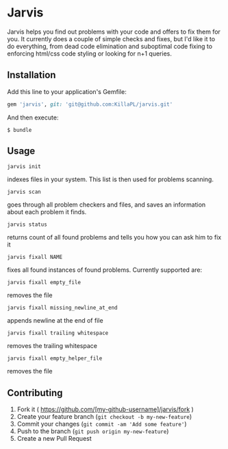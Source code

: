 # Jarvis

Jarvis helps you find out problems with your code and offers to fix them for you.
It currently does a couple of simple checks and fixes, but I'd like it to do everything, from dead code elimination and suboptimal code fixing to enforcing html/css code styling or looking for n+1 queries.

## Installation

Add this line to your application's Gemfile:

```ruby
gem 'jarvis', git: 'git@github.com:KillaPL/jarvis.git'
```

And then execute:

    $ bundle

## Usage

    jarvis init

indexes files in your system. This list is then used for problems scanning.

    jarvis scan

goes through all problem checkers and files, and saves an information about each problem it finds.

    jarvis status

returns count of all found problems and tells you how you can ask him to fix it

    jarvis fixall NAME

fixes all found instances of found problems. Currently supported are:

    jarvis fixall empty_file
    
removes the file

    jarvis fixall missing_newline_at_end

appends newline at the end of file

    jarvis fixall trailing whitespace

removes the trailing whitespace

    jarvis fixall empty_helper_file

removes the file


## Contributing

1. Fork it ( https://github.com/[my-github-username]/jarvis/fork )
2. Create your feature branch (`git checkout -b my-new-feature`)
3. Commit your changes (`git commit -am 'Add some feature'`)
4. Push to the branch (`git push origin my-new-feature`)
5. Create a new Pull Request
